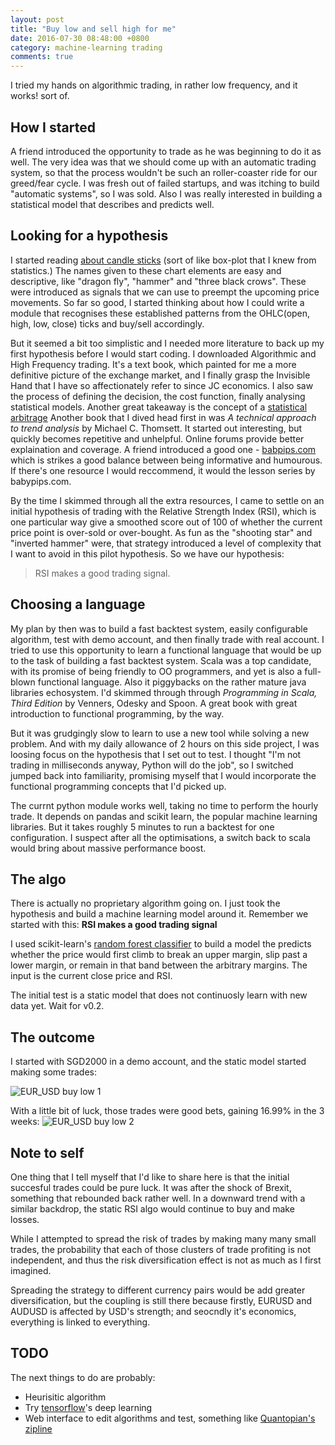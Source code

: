 ```yaml
---
layout: post
title: "Buy low and sell high for me"
date: 2016-07-30 08:48:00 +0800
category: machine-learning trading
comments: true
---
```

I tried my hands on algorithmic trading, in rather low frequency, and it works! sort of.

How I started
---
A friend introduced the opportunity to trade as he was beginning to do it as well. The very idea
was that we should come up with an automatic trading system, so that the process wouldn't be such an
roller-coaster ride for our greed/fear cycle. I was fresh out of failed startups, and was itching
to build "automatic systems", so I was sold. Also I was really interested in building a
statistical model that describes and predicts well.

Looking for a hypothesis
---
I started reading [about candle sticks](http://stockcharts.com/school/doku.php?id=chart_school:chart_analysis:introduction_to_candlesticks)
(sort of like box-plot that I knew from statistics.) The names given to these chart elements are easy and descriptive, like
"dragon fly", "hammer" and "three black crows". These were introduced as signals that we can use to preempt the upcoming price movements.
So far so good, I started thinking about how I could write a module that recognises these established patterns from the OHLC(open, high,
low, close) ticks and buy/sell accordingly.

But it seemed a bit too simplistic and I needed more literature to back up my first hypothesis before I would start coding. I downloaded
Algorithmic and High Frequency trading. It's a text book, which painted for me a more definitive picture of the exchange market,
and I finally grasp the Invisible Hand that I have so affectionately refer to since JC economics. I also saw the process of defining
the decision, the cost function, finally analysing statistical models. Another great takeaway is the concept of a
[statistical arbitrage](http://www.mathworks.com/discovery/statistical-arbitrage.html?requestedDomain=www.mathworks.com) Another book that
I dived head first in was *A technical approach to trend analysis* by Michael C. Thomsett. It started out interesting, but quickly becomes
repetitive and unhelpful. Online forums provide better explaination and coverage. A friend introduced a good one -
[babpips.com](http://www.babypips.com/school) which is strikes a good balance between being informative and humourous. If there's one
resource I would reccommend, it would the lesson series by babypips.com.

By the time I skimmed through all the extra resources, I came to settle on an initial hypothesis of trading with the Relative Strength Index (RSI), which is one particular way give a smoothed score out of 100 of whether the current price point is over-sold or over-bought.
As fun as the "shooting star" and "inverted hammer" were, that strategy introduced a level of complexity that I want to avoid in this pilot
hypothesis. So we have our hypothesis:

> RSI makes a good trading signal.

Choosing a language
---

My plan by then was to build a fast backtest system, easily configurable algorithm, test with demo account, and then finally
trade with real account.
I tried to use this opportunity to learn a functional language that would be up to the task of building a fast backtest system. Scala was a
top candidate, with its promise of being friendly to OO programmers, and yet is also a full-blown functional language. Also it piggybacks on the rather mature java libraries echosystem. I'd skimmed through  through *Programming in Scala, Third Edition* by Venners, Odesky and Spoon. A great book with great introduction to functional programming,
by the way.

But it was grudgingly slow to learn to use a new tool while solving a new problem. And with my daily allowance of 2 hours on this side project, I was loosing focus on the hypothesis that I set out to test. I thought "I'm not trading in milliseconds anyway, Python will do the job", so I switched jumped back into familiarity, promising myself that I would incorporate the functional programming concepts that I'd picked up.

The currnt python module works well, taking no time to perform the hourly trade. It depends on pandas and scikit learn, the popular machine learning libraries. But it takes roughly 5 minutes to run a backtest for one configuration. I suspect after all the optimisations, a switch back to scala would bring about massive performance boost.

The algo
---
There is actually no proprietary algorithm going on. I just took the hypothesis and build a machine learning model around it. Remember we
started with this: **RSI makes a good trading signal**

I used scikit-learn's [random forest classifier](http://scikit-learn.org/stable/modules/generated/sklearn.ensemble.RandomForestClassifier.html) to build a model the predicts whether the price would first climb to break an upper margin, slip past a lower margin, or remain in that band between the arbitrary margins. The input is the current close price and RSI.

The initial test is a static model that does not continuosly learn with new data yet. Wait for v0.2.

The outcome
---
I started with SGD2000 in a demo account, and the static model started making some trades:

![EUR_USD buy low 1](/images/eurusd1.jpg)

With a little bit of luck, those trades were good bets, gaining 16.99% in the 3 weeks:
![EUR_USD buy low 2](/images/eurusd2.jpg)

Note to self
---
One thing that I tell myself that I'd like to share here is that the initial succesful trades could be pure luck. It was after the shock of Brexit, something that rebounded back rather well. In a downward trend with a similar backdrop, the static RSI algo would continue to buy and make losses.

While I attempted to spread the risk of trades by making many many small trades, the probability that each of those clusters of trade
profiting is not independent, and thus the risk diversification effect is not as much as I first imagined.

Spreading the strategy to different currency pairs would be add greater diversification, but the coupling is still there because firstly, EURUSD and AUDUSD is affected by USD's strength; and seocndly it's economics, everything is linked to everything.

TODO
---

The next things to do are probably:

  * Heurisitic algorithm
  * Try [tensorflow](https://www.tensorflow.org/)'s deep learning
  * Web interface to edit algorithms and test, something like [Quantopian's zipline](https://github.com/quantopian/zipline)

